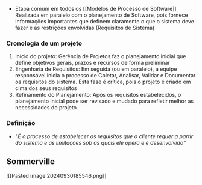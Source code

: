 - Etapa comum em todos os [[Modelos de Processo de Software]]
Realizada em paralelo com o planejamento de Software, pois fornece informações importantes que definem claramente o que o sistema deve fazer e as restrições envolvidas (Requisitos de Sistema)
### Cronologia de um projeto
1. Início do projeto: Gerência de Projetos faz o planejamento inicial que define objetivos gerais, prazos e recursos de forma preliminar
2. Engenharia de Requisitos: Em seguida (ou em paralelo), a equipe responsável inicia o processo de Coletar, Analisar, Validar e Documentar os requisitos do sistema. Esta fase é crítica, pois o projeto é criado em cima dos seus requisitos
3. Refinamento do Planejamento: Após os requisitos estabelecidos, o planejamento inicial pode ser revisado e mudado para refletir melhor as necessidades do projeto.
### Definição
- *"É o processo de estabelecer os requisitos que o cliente requer a partir do sistema e as limitações sob as quais ele opera e é desenvolvido"*
## Sommerville
![[Pasted image 20240930185546.png]]
